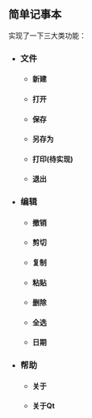 ## 简单记事本

实现了一下三大类功能：

- ### 文件

    - #### 新建

    - #### 打开

    - #### 保存

    - #### 另存为

    - #### 打印(待实现)

    - #### 退出

- ### 编辑

    - #### 撤销

    - #### 剪切

    - #### 复制

    - #### 粘贴

    - #### 删除

    - #### 全选

    - #### 日期

- ### 帮助

    - #### 关于

    - #### 关于Qt
